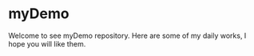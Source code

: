 # myDemo
Welcome to see myDemo repository. Here are some of my daily works, I hope you will like them.
